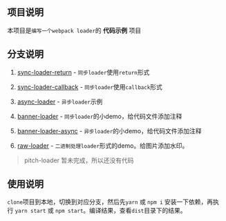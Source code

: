 ## 项目说明
本项目是`编写一个webpack loader`的 __代码示例__ 项目

## 分支说明

1. [sync-loader-return](https://github.com/laibao101/loader-demo/sync-loader-return) - `同步loader`使用`return`形式

2. [sync-loader-callback](https://github.com/laibao101/loader-demo/sync-loader-callback) - `同步loader`使用`callback`形式

3. [async-loader](https://github.com/laibao101/loader-demo/async-loader) - `异步loader`示例

4. [banner-loader](https://github.com/laibao101/loader-demo/banner-loader) - `同步loader`的小demo，给代码文件添加注释

5. [banner-loader-async](https://github.com/laibao101/loader-demo/banner-loader-async) - `异步loader`的小demo，给代码文件添加注释

6. [raw-loader](https://github.com/laibao101/loader-demo/raw-loader) - `二进制处理loader`形式的demo。给图片添加水印。

> pitch-loader 暂未完成，所以还没有代码

## 使用说明

`clone`项目到本地，切换到对应分支，然后先`yarn` 或 `npm i` 安装一下依赖，再执行 `yarn start` 或 `npm start`。编译结果，查看`dist`目录下的结果。